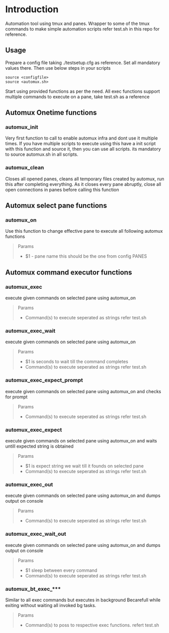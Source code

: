 
# Introduction

Automation tool using tmux and panes. Wrapper to some of the tmux commands to make simple 
automation scripts refer test.sh in this repo for reference.

## Usage

Prepare a config file taking ./testsetup.cfg as reference. Set all mandatory values there.
Then use below steps in your scripts


```
source <configfile>
source <automux.sh>
```

Start using provided functions as per the need. All exec functions support multiple commands to 
execute on a pane, take test.sh as a reference

## Automux Onetime functions

### automux_init

Very first function to call to enable automux infra and dont use it multiple times.
If you have multiple scripts to execute using this have a init script with this function
and source it, then you can use all scripts. its mandatory to source automux.sh in all scripts.

### automux_clean

Closes all opened panes, cleans all temporary files created by automux, run this after 
completing everything. As it closes every pane abruptly, close all open connections in panes
before calling this function

## Automux select pane functions

### automux_on

Use this function to change effective pane to execute all following automux functions

> Params
> - $1 - pane name this should be the one from config PANES

## Automux command executor functions

### automux_exec

execute given commands on selected pane using automux_on

> Params
> - Command(s) to execute seperated as strings refer test.sh 

### automux_exec_wait

execute given commands on selected pane using automux_on

> Params
> - $1 is seconds to wait till the command completes
> - Command(s) to execute seperated as strings refer test.sh 

### automux_exec_expect_prompt

execute given commands on selected pane using automux_on and checks for prompt

> Params
> - Command(s) to execute seperated as strings refer test.sh 

### automux_exec_expect

execute given commands on selected pane using automux_on and waits untill expected string is 
obtained

> Params
> - $1 is expect string we wait till it founds on selected pane
> - Command(s) to execute seperated as strings refer test.sh 

### automux_exec_out

execute given commands on selected pane using automux_on and dumps output on console

> Params
> - Command(s) to execute seperated as strings refer test.sh 

### automux_exec_wait_out

execute given commands on selected pane using automux_on and dumps output on console

> Params
> - $1 sleep between every command
> - Command(s) to execute seperated as strings refer test.sh 

### automux_bt_exec_***

Similar to all exec commands but executes in background
Becarefull while exiting without waiting all invoked bg tasks.

> Params
> - Command(s) to poss to respective exec functions. refert test.sh 
